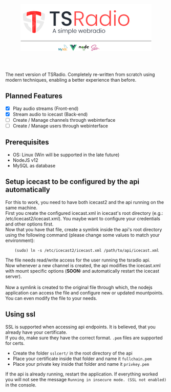 <img src="attachments/project_banner.png" alt="Project Banner" style="display: block; margin: 0 auto 64px auto;" />

The next version of TSRadio. Completely re-written from scratch using modern techniques, enabling a better experience than before.

## Planned Features
- [x] Play audio streams (Front-end)
- [x] Stream audio to icecast (Back-end)
- [ ] Create / Manage channels through webinterface
- [ ] Create / Manage users through webinterface

## Prerequisites
* OS: Linux (Win will be supported in the late future)
* NodeJS v12
* MySQL as database

## Setup icecast to be configured by the api automatically
For this to work, you need to have both icecast2 and the api running on the same machine. <br>
First you create the configured icecast.xml in icecast's root directory (e.g.: /etc/icecast2/icecast.xml). You maybe want to configure your credentials and other options first.
<br> Now that you have that file, create a symlink inside the api's root directory using the following command (please change some values to match your environment):

```
    (sudo) ln -s /etc/icecast2/icecast.xml /path/to/api/icecast.xml
```

The file needs read/write access for the user running the tsradio api.<br>
Now whenever a new channel is created, the api modifies the icecast.xml with mount specific options (<b>SOON: </b>and automatically restart the icecast server). <br><br>
Now a symlink is created to the original file through which, the nodejs application can access the file and configure new or updated mountpoints. You can even modify the file to your needs.

## Using ssl
SSL is supported when accessing api endpoints. It is believed, that you already have your certificate. <br>
If you do, make sure they have the correct format. ``.pem`` files are supported for certs.

* Create the folder ``sslcert/`` in the root directory of the api
* Place your certificate inside that folder and name it ``fullchain.pem``
* Place your private key inside that folder and name it ``privkey.pem``

If the api is already running, restart the application. If everything worked you will not see the message ``Running in insecure mode. (SSL not enabled)`` in the console.